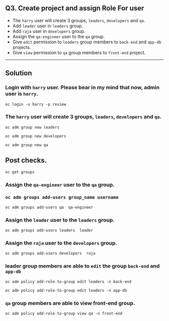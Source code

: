 ## Q3.  Create project and assign Role For user


- The `harry` user will create 3 groups, `leaders`, `developers` and `qa`. 
- Add `leader` user in `leaders` group. 
- Add `raja` user in `developers` group. 
- Assign the `qa-engineer` user to the `qa` group.
- Give `edit` permission to `leaders` group members to `back-end` and `app-db` projects.
- Give `view` permission to `qa` group members to `front-end` project.
---
## Solution
### Login with `harry` user. Please bear in my mind that now, admin user is `harry`.
```
oc login -u harry -p review
```

### The `harry` user will create 3 groups, `leaders`, `developers` and `qa`. 
```
oc adm group new leaders
```
```
oc adm group new developers
```
```
oc adm group new qa
```

## Post checks.
```
oc get groups
```
### Assign the `qa-engineer` user to the `qa` group.
### `oc adm groups add-users group_name username`
```
oc adm groups add-users qa  qa-engineer
```

### Assign the `leader` user to the `leaders` group. 

```
oc adm groups add-users leaders  leader
```
### Assign the `raja` user to the `developers` group. 

```
oc adm groups add-users developers  raja
```

### leader group members are able to `edit` the group `back-end` and `app-db`
```
oc adm policy add-role-to-group edit leaders -n back-end
```
```
oc adm policy add-role-to-group edit leaders -n app-db
```
### `qa` group members are able to view front-end group. 
```
oc adm policy add-role-to-group view qa -n front-end
```
